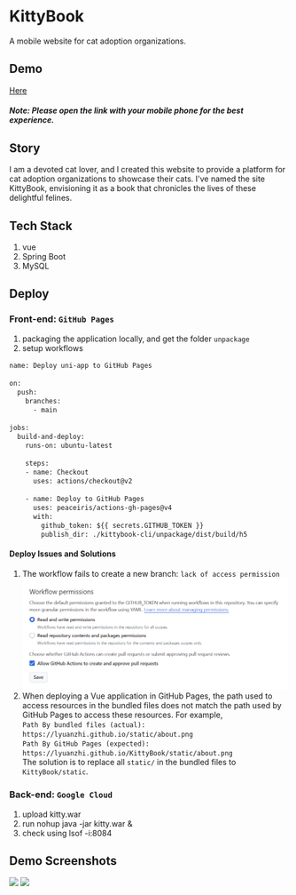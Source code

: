 # KittyBook
A mobile website for cat adoption organizations.

## Demo
[Here](https://lyuanzhi.github.io/KittyBook)
##### Note: Please open the link with your mobile phone for the best experience.

## Story
I am a devoted cat lover, and I created this website to provide a platform for cat adoption organizations to showcase their cats. I've named the site KittyBook, envisioning it as a book that chronicles the lives of these delightful felines.

## Tech Stack
1. vue
2. Spring Boot
3. MySQL

## Deploy
### Front-end: ```GitHub Pages```
1. packaging the application locally, and get the folder ```unpackage```
2. setup workflows
```
name: Deploy uni-app to GitHub Pages

on:
  push:
    branches:
      - main

jobs:
  build-and-deploy:
    runs-on: ubuntu-latest

    steps:
    - name: Checkout
      uses: actions/checkout@v2

    - name: Deploy to GitHub Pages
      uses: peaceiris/actions-gh-pages@v4
      with:
        github_token: ${{ secrets.GITHUB_TOKEN }}
        publish_dir: ./kittybook-cli/unpackage/dist/build/h5
```

#### Deploy Issues and Solutions
1. The workflow fails to create a new branch: ```lack of access permission```
![](imgs/deploy_issue0_solution.png)
2. When deploying a Vue application in GitHub Pages, the path used to access resources in the bundled files does not match the path used by GitHub Pages to access these resources. For example,\
```Path By bundled files (actual): https://lyuanzhi.github.io/static/about.png```\
```Path By GitHub Pages (expected): https://lyuanzhi.github.io/KittyBook/static/about.png```\
The solution is to replace all ```static/``` in the bundled files to ```KittyBook/static```.

### Back-end: ```Google Cloud```
1. upload kitty.war
2. run nohup java -jar kitty.war &
3. check using lsof -i:8084

## Demo Screenshots
![](imgs/demo0.png)
![](imgs/demo1.png)
